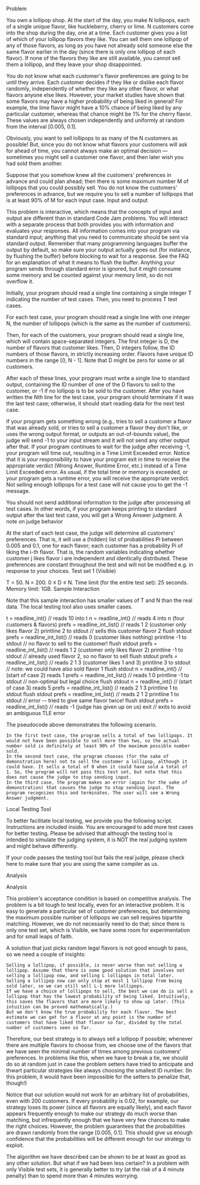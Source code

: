 Problem

You own a lollipop shop. At the start of the day, you make N lollipops, each of a single unique flavor, like huckleberry, cherry or lime. N customers come into the shop during the day, one at a time. Each customer gives you a list of which of your lollipop flavors they like. You can sell them one lollipop of any of those flavors, as long as you have not already sold someone else the same flavor earlier in the day (since there is only one lollipop of each flavor). If none of the flavors they like are still available, you cannot sell them a lollipop, and they leave your shop disappointed.

You do not know what each customer's flavor preferences are going to be until they arrive. Each customer decides if they like or dislike each flavor randomly, independently of whether they like any other flavor, or what flavors anyone else likes. However, your market studies have shown that some flavors may have a higher probability of being liked in general! For example, the lime flavor might have a 10% chance of being liked by any particular customer, whereas that chance might be 1% for the cherry flavor. These values are always chosen independently and uniformly at random from the interval [0.005, 0.1].

Obviously, you want to sell lollipops to as many of the N customers as possible! But, since you do not know what flavors your customers will ask for ahead of time, you cannot always make an optimal decision — sometimes you might sell a customer one flavor, and then later wish you had sold them another.

Suppose that you somehow knew all the customers' preferences in advance and could plan ahead; then there is some maximum number M of lollipops that you could possibly sell. You do not know the customers' preferences in advance, but we require you to sell a number of lollipops that is at least 90% of M for each input case.
Input and output

This problem is interactive, which means that the concepts of input and output are different than in standard Code Jam problems. You will interact with a separate process that both provides you with information and evaluates your responses. All information comes into your program via standard input; anything that you need to communicate should be sent via standard output. Remember that many programming languages buffer the output by default, so make sure your output actually goes out (for instance, by flushing the buffer) before blocking to wait for a response. See the FAQ for an explanation of what it means to flush the buffer. Anything your program sends through standard error is ignored, but it might consume some memory and be counted against your memory limit, so do not overflow it.

Initially, your program should read a single line containing a single integer T indicating the number of test cases. Then, you need to process T test cases.

For each test case, your program should read a single line with one integer N, the number of lollipops (which is the same as the number of customers).

Then, for each of the customers, your program should read a single line, which will contain space-separated integers. The first integer is D, the number of flavors that customer likes. Then, D integers follow, the ID numbers of those flavors, in strictly increasing order. Flavors have unique ID numbers in the range [0, N - 1]. Note that D might be zero for some or all customers.

After each of these lines, your program must write a single line to standard output, containing the ID number of one of the D flavors to sell to the customer, or -1 if no lollipop is to be sold to the customer. After you have written the Nth line for the test case, your program should terminate if it was the last test case; otherwise, it should start reading data for the next test case.

If your program gets something wrong (e.g., tries to sell a customer a flavor that was already sold, or tries to sell a customer a flavor they don't like, or uses the wrong output format, or outputs an out-of-bounds value), the judge will send -1 to your input stream and it will not send any other output after that. If your program continues to wait for the judge after receiving -1, your program will time out, resulting in a Time Limit Exceeded error. Notice that it is your responsibility to have your program exit in time to receive the appropriate verdict (Wrong Answer, Runtime Error, etc.) instead of a Time Limit Exceeded error. As usual, if the total time or memory is exceeded, or your program gets a runtime error, you will receive the appropriate verdict. Not selling enough lollipops for a test case will not cause you to get the -1 message.

You should not send additional information to the judge after processing all test cases. In other words, if your program keeps printing to standard output after the last test case, you will get a Wrong Answer judgment.
A note on judge behavior

At the start of each test case, the judge will determine all customers' preferences. That is, it will use a (hidden) list of probabilities Pi between 0.005 and 0.1, one for each flavor; each customer has a probability Pi of liking the i-th flavor. That is, the random variables indicating whether customer j likes flavor i are independent and identically distributed. These preferences are constant throughout the test and will not be modified e.g. in response to your choices.
Test set 1 (Visible)

T = 50.
N = 200.
0 ≤ D ≤ N.
Time limit (for the entire test set): 25 seconds.
Memory limit: 1GB.
Sample Interaction

Note that this sample interaction has smaller values of T and N than the real data. The local testing tool also uses smaller cases.

  t = readline_int()           // reads 10 into t
  n = readline_int()           // reads 4 into n (four customers & flavors)
  prefs = readline_int_list()  // reads 1 2 (customer only likes flavor 2)
  printline 2 to stdout        // sells this customer flavor 2
  flush stdout
  prefs = readline_int_list()  // reads 0 (customer likes nothing)
  printline -1 to stdout       // no flavor to sell to the customer!
  flush stdout
  prefs = readline_int_list()  // reads 1 2 (customer only likes flavor 2)
  printline -1 to stdout       // already used flavor 2, so no flavor to sell
  flush stdout
  prefs = readline_int_list()  // reads 2 1 3 (customer likes 1 and 3)
  printline 3 to stdout        // note: we could have also sold flavor 1
  flush stdout
  n = readline_int()           // (start of case 2) reads 1
  prefs = readline_int_list()  // reads 1 0
  printline -1 to stdout       // non-optimal but legal choice
  flush stdout
  n = readline_int()           // (start of case 3) reads 5
  prefs = readline_int_list()  // reads 2 1 3
  printline 1 to stdout
  flush stdout
  prefs = readline_int_list()  // reads 2 1 2
  printline 1 to stdout        // error -- tried to give same flavor twice!
  flush stdout
  prefs = readline_int_list()  // reads -1 (judge has given up on us)
  exit                         // exits to avoid an ambiguous TLE error

The pseudocode above demonstrates the following scenario.

    In the first test case, the program sells a total of two lollipops. It would not have been possible to sell more than two, so the actual number sold is definitely at least 90% of the maximum possible number sold.
    In the second test case, the program chooses (for the sake of demonstration here) not to sell the customer a lollipop, although it could have. It sells a total of 0 when it could have sold a total of 1. So, the program will not pass this test set, but note that this does not cause the judge to stop sending input.
    In the third case, the program makes an error (again for the sake of demonstration) that causes the judge to stop sending input. The program recognizes this and terminates. The user will see a Wrong Answer judgment. 

Local Testing Tool

To better facilitate local testing, we provide you the following script. Instructions are included inside. You are encouraged to add more test cases for better testing. Please be advised that although the testing tool is intended to simulate the judging system, it is NOT the real judging system and might behave differently.

If your code passes the testing tool but fails the real judge, please check here to make sure that you are using the same compiler as us. 

Analysis

Analysis

This problem's acceptance condition is based on competitive analysis. The problem is a bit tough to test locally, even for an interactive problem. It is easy to generate a particular set of customer preferences, but determining the maximum possible number of lollipops we can sell requires bipartite matching. However, we do not necessarily need to do that; since there is only one test set, which is Visible, we have some room for experimentation and for small leaps of faith.

A solution that just picks random legal flavors is not good enough to pass, so we need a couple of insights:

    Selling a lollipop, if possible, is never worse than not selling a lollipop. Assume that there is some good solution that involves not selling a lollipop now, and selling L lollipops in total later. Selling a lollipop now can only stop at most 1 lollipop from being sold later, so we can still sell L-1 more lollipops.
    If we have a choice of lollipops to sell, the best we can do is sell a lollipop that has the lowest probability of being liked. Intuitively, this saves the flavors that are more likely to show up later. (This intuition can be proved mathematically.)
    But we don't know the true probability for each flavor. The best estimate we can get for a flavor at any point is the number of customers that have liked that flavor so far, divided by the total number of customers seen so far.

Therefore, our best strategy is to always sell a lollipop if possible; whenever there are multiple flavors to choose from, we choose one of the flavors that we have seen the minimal number of times among previous customers' preferences. In problems like this, when we have to break a tie, we should do so at random just in case the problem setters have tried to anticipate and thwart particular strategies like always choosing the smallest ID number. (In this problem, it would have been impossible for the setters to penalize that, though!)

Notice that our solution would not work for an arbitrary list of probabilities, even with 200 customers. If every probability is 0.02, for example, our strategy loses its power (since all flavors are equally likely), and each flavor appears frequently enough to make our strategy do much worse than matching, but infrequently enough that we have very few chances to make the right choices. However, the problem guarantees that the probabilities are drawn randomly from the range [0.005, 0.1]. This should give us enough confidence that the probabilities will be different enough for our strategy to exploit.

The algorithm we have described can be shown to be at least as good as any other solution. But what if we had been less certain? In a problem with only Visible test sets, it is generally better to try (at the risk of a 4 minute penalty) than to spend more than 4 minutes worrying.
